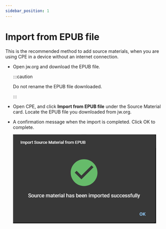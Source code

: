 ```yaml
---
sidebar_position: 1
---
```


# Import from EPUB file

This is the recommended method to add source materials, when you are using CPE in a device without an internet connection.

- Open jw.org and download the EPUB file.

  :::caution

  Do not rename the EPUB file downloaded.

  :::

- Open CPE, and click **Import from EPUB file** under the Source Material card. Locate the EPUB file you downloaded from jw.org.

- A confirmation message when the import is completed. Click OK to complete.

  ![EPUB Import Complete](./import_epub_complete.png)